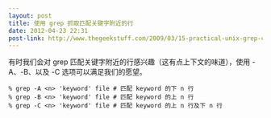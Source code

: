 ```yaml
---
layout: post
title: 使用 grep 抓取匹配关键字附近的行
date: 2012-04-23 22:31
post-link: http://www.thegeekstuff.com/2009/03/15-practical-unix-grep-command-examples/
---
```


有时我们会对 grep 匹配关键字附近的行感兴趣（这有点上下文的味道），使用
-A、-B、以及 -C 选项可以满足我们的愿望。

    % grep -A <n> 'keyword' file # 匹配 keyword 的下 n 行
    % grep -B <n> 'keyword' file # 匹配 keyword 的上 n 行
    % grep -C <n> 'keyword' file # 匹配 keyword 的上 n 行及下 n 行
